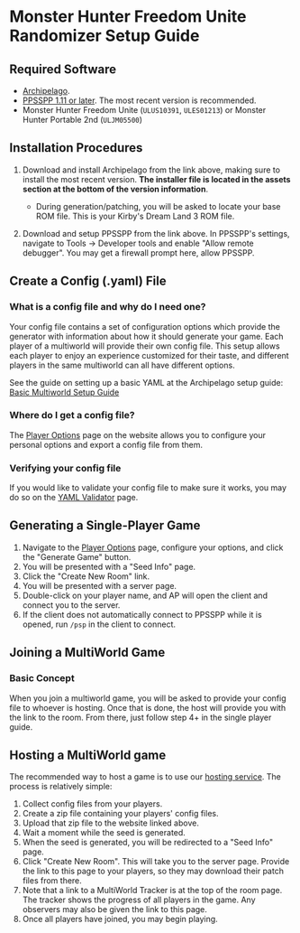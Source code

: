 # Monster Hunter Freedom Unite Randomizer Setup Guide

## Required Software
- [Archipelago](https://github.com/ArchipelagoMW/Archipelago/releases).
- [PPSSPP 1.11 or later](https://www.ppsspp.org/). The most recent version is recommended.
- Monster Hunter Freedom Unite (`ULUS10391`, `ULES01213`) or Monster Hunter Portable 2nd (`ULJM05500`)

## Installation Procedures

1. Download and install Archipelago from the link above, making sure to install the most recent version.
   **The installer file is located in the assets section at the bottom of the version information**.
    - During generation/patching, you will be asked to locate your base ROM file. This is your Kirby's Dream Land 3 ROM file.

2. Download and setup PPSSPP from the link above. In PPSSPP's settings, navigate to Tools -> Developer tools and enable "Allow remote debugger".
You may get a firewall prompt here, allow PPSSPP.

## Create a Config (.yaml) File

### What is a config file and why do I need one?

Your config file contains a set of configuration options which provide the generator with information about how it
should generate your game. Each player of a multiworld will provide their own config file. This setup allows each player
to enjoy an experience customized for their taste, and different players in the same multiworld can all have different
options.

See the guide on setting up a basic YAML at the Archipelago setup
guide: [Basic Multiworld Setup Guide](/tutorial/Archipelago/setup/en)

### Where do I get a config file?

The [Player Options](/games/Monster%20Hunter%20Freedom%20Unite/player-options) page on the website allows you to configure
your personal options and export a config file from them.

### Verifying your config file

If you would like to validate your config file to make sure it works, you may do so on the
[YAML Validator](/mysterycheck) page.

## Generating a Single-Player Game

1. Navigate to the [Player Options](/games/Monster%20Hunter%20Freedom%20Unite/player-options) page, configure your options,
   and click the "Generate Game" button.
2. You will be presented with a "Seed Info" page.
3. Click the "Create New Room" link.
4. You will be presented with a server page.
5. Double-click on your player name, and AP will open the client and connect you to the server.
6. If the client does not automatically connect to PPSSPP while it is opened, run `/psp` in the client to connect.

## Joining a MultiWorld Game
### Basic Concept

When you join a multiworld game, you will be asked to provide your config file to whoever is hosting. Once that is done,
the host will provide you with the link to the room. From there, just follow step 4+ in the single player guide.

## Hosting a MultiWorld game

The recommended way to host a game is to use our [hosting service](/generate). The process is relatively simple:

1. Collect config files from your players.
2. Create a zip file containing your players' config files.
3. Upload that zip file to the website linked above.
4. Wait a moment while the seed is generated.
5. When the seed is generated, you will be redirected to a "Seed Info" page.
6. Click "Create New Room". This will take you to the server page. Provide the link to this page to your players, so
   they may download their patch files from there.
7. Note that a link to a MultiWorld Tracker is at the top of the room page. The tracker shows the progress of all
   players in the game. Any observers may also be given the link to this page.
8. Once all players have joined, you may begin playing.
